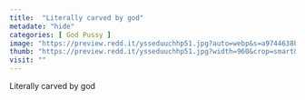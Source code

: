 ```yaml
---
title:  "Literally carved by god"
metadate: "hide"
categories: [ God Pussy ]
image: "https://preview.redd.it/ysseduuchhp51.jpg?auto=webp&s=a9744638bece1f48b6667b3a1dc484e1d181c43a"
thumb: "https://preview.redd.it/ysseduuchhp51.jpg?width=960&crop=smart&auto=webp&s=89d6d0cf9aa8d85a28a8002ade9d45d58e75eaf5"
visit: ""
---
```

Literally carved by god
